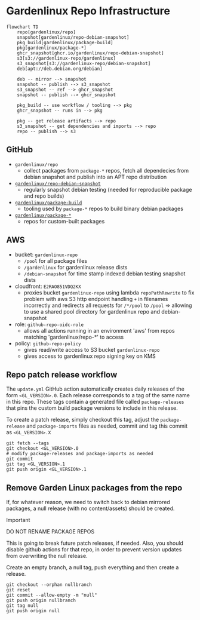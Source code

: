 # Gardenlinux Repo Infrastructure

```mermaid
flowchart TD
	repo[gardenlinux/repo]
	snapshot[gardenlinux/repo-debian-snapshot]
	pkg_build[gardenlinux/package-build]
	pkg[gardenlinux/package-*]
	ghcr_snapshot[ghcr.io/gardenlinux/repo-debian-snapshot]
	s3[s3://gardenlinux-repo/gardenlinux]
	s3_snapshot[s3://gardenlinux-repo/debian-snapshot]
	deb[apt://deb.debian.org/debian]

	deb -- mirror --> snapshot
	snapshot -- publish --> s3_snapshot
	s3_snapshot -- ref --> ghcr_snapshot
	snapshot -- publish --> ghcr_snapshot

	pkg_build -- use workflow / tooling --> pkg
	ghcr_snapshot -- runs in --> pkg

	pkg -- get release artifacts --> repo
	s3_snapshot -- get dependencies and imports --> repo
	repo -- publish --> s3
```

## GitHub

- `gardenlinux/repo`
	- collect packages from `package-*` repos, fetch all dependecies from debian snapshot and publish into an APT repo distribution
- [`gardenlinux/repo-debian-snapshot`](https://github.com/gardenlinux/repo-debian-snapshot)
	- regularly snapshot debian testing (needed for reproducible package and repo builds)
- [`gardenlinux/package-build`](https://github.com/gardenlinux/package-build)
	- tooling used by `package-*` repos to build binary debian packages
- [`gardenlinux/package-*`](https://github.com/gardenlinux?q=package-&type=all&language=&sort=)
	- repos for custom-built packages

## AWS

- bucket: `gardenlinux-repo`
	- `/pool` for all package files
	- `/gardenlinux` for gardenlinux release dists
	- `/debian-snapshot` for time stamp indexed debian testing snapshot dists
- cloudfront: `E2RAO851VDQ2KX`
	- proxies bucket `gardenlinux-repo` using lambda `repoPathRewrite` to fix problem with aws S3 http endpoint handling `+` in filenames incorrectly and redirects all requests for `/*/pool` to `/pool` => allowing to use a shared pool directory for gardenlinux repo and debian-snapshot
- role: `github-repo-oidc-role`
	- allows all actions running in an environment 'aws' from repos matching 'gardenlinux/repo-*' to access
- policy: `github-repo-policy`
	- gives read/write access to S3 bucket `gardenlinux-repo`
	- gives access to gardenlinux repo signing key on KMS

## Repo patch release workflow

The `update.yml` GitHub action automatically creates daily releases of the form `<GL_VERSION>.0`.
Each release corresponds to a tag of the same name in this repo.
These tags contain a generated file called `package-releases` that pins the custom build package versions to include in this release.

To create a patch release, simply checkout this tag, adjust the `package-release` and `package-imports` files as needed, commit and tag this commit as `<GL_VERSION>.X`

```
git fetch --tags
git checkout <GL_VERSION>.0
# modify package-releases and package-imports as needed
git commit
git tag <GL_VERSION>.1
git push origin <GL_VERSION>.1
```

## Remove Garden Linux packages from the repo

If, for whatever reason, we need to switch back to debian mirrored packages, a null release (with no content/assets) should be created.

> [!IMPORTANT]  
> DO NOT RENAME PACKAGE REPOS

This is going to break future patch releases, if needed. Also, you should disable github actions for that repo, in order to prevent version updates from overwriting the null release.

Create an empty branch, a null tag, push everything and then create a release.

```
git checkout --orphan nullbranch
git reset
git commit --allow-empty -m "null"
git push origin nullbranch
git tag null
git push origin null
```
